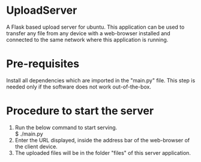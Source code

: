 # UploadServer
A Flask based upload server for ubuntu. This application can be used to transfer any file from any device with a web-browser installed and connected to the same network where this application is running.


Pre-requisites
==============
Install all dependencies which are imported in the "main.py" file. This step is needed only if the software does not work out-of-the-box.

Procedure to start the server
=============================
1. Run the below command to start serving.\
   $ ./main.py <port>
2. Enter the URL displayed, inside the address bar of the web-browser of the client device.
3. The uploaded files will be in the folder "files" of this server application.

